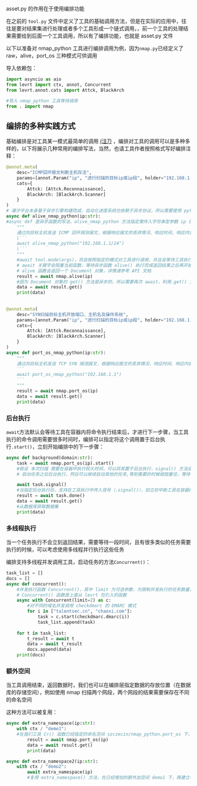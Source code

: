 

asset.py 的作用在于使用编排功能

在之前的 `tool.py` 文件中定义了工具的基础调用方法，但是在实际的应用中，往往是要对结果集进行处理或者多个工具形成一个链式调用，，前一个工具的处理结果需要给到后面一个工具调用，所以有了编排功能，也就是 asset.py 文件



以下以准备对 nmap_python 工具进行编排调用为例，因为`nmap.py`已经定义了 raw，alive，port_os 三种模式可供调用

导入依赖包：

```python
import asyncio as aio
from levrt import ctx, annot, Concurrent
from levrt.annot.cats import Attck, BlackArch

#导入 nmap_python 工具等待调用
from . import nmap
```

## 编排的多种实践方式

基础编排是对工具某一模式最简单的调用 [(注7)](#编排是什么？写编排有什么意义？) ，编排对工具的调用可以是多种多样的，以下将展示几种常用的编排写法，当然，也请工具作者按照格式写好编排注释：

````python
@annot.meta(
    desc="ICMP回环报文判断主机存活",
    params=[annot.Param("ip", "进行扫描的目标ip或ip段", holder="192.168.1.1/24")],
    cats={
        Attck: [Attck.Reconnaissance],
        BlackArch: [BlackArch.Scanner]
    }
)
# 潮汐平台本身基于异步引擎构建而成，自动化进度系统也依赖于异步协议，所以需要使用 python 的异步编程
async def alive_nmap_python(ip:str):
#async def 是异步函数的写法，alive_nmap_python 方法指定需传入字符串型参数 ip 供 alive 模式使用
    """
    通过向目标主机发送 ICMP 回环探测报文，根据响应报文的丢弃情况、响应时间、响应内容、banner信息和特定服务关键字匹配，判断主机是否存活。
	\```
    await alive_nmap_python("192.168.1.1/24")
    \```
    """
    #await tool.mode(args)，将会按照指定的模式对工具进行调用，并且会等待工具执行结束，把得到的结果会先保留到mongodb，result 将得到 mongodb 的一份数据集，即 levrt.Document 对象
    # await 关键字会阻塞当前函数，等待异步函数 alive() 执行完成返回结果之后再开始执行，详情参考 python 异步编程
    # alive 函数会返回一个 Document 对象，详情请参考 API 文档
    result = await nmap.alive(ip)
    #因为 Document 对象的 get() 方法是异步的，所以需要再次 await，利用.get() 方法，可以从 result 数据集中读取数据
    data = await result.get()
    print(data)
    
    
@annot.meta(
    desc="SYN扫描目标主机开放端口、主机名及操作系统",
    params=[annot.Param("ip", "进行扫描的目标ip或ip段", holder="192.168.1.1/24")],
    cats={
        Attck: [Attck.Reconnaissance],
        BlackArch: [BlackArch.Scanner]
    }
)
async def port_os_nmap_python(ip:str):
    """
    通过向目标主机发送 TCP SYN 探测报文，根据响应报文的丢弃情况、响应时间、响应内容、banner信息和特定服务关键字匹配，识别目标主机开放的端口、主机名及其相关服务与操作系统信息。
    ```
    await port_os_nmap_python("192.168.1.1")
    ```
    """
    result = await nmap.port_os(ip)
    data = await result.get()
    print(data)
````



### 后台执行

`await`方法默认会等待工具在容器内将命令执行结束后，才进行下一步骤，当工具执行的命令调用需要很多时间时，编排可以指定将这个调用置于后台执行`.start()`，立刻开始编排中的下一步骤：

```python
async def background(domain:str):
    task = await nmap.port_os(ip).start()
    #假设 本次扫描 需要在容器中执行较久时间，可以将其置于后台执行，signal() 方法会将代码阻塞，等待任务执行成功之后才会返回
    # 启动任务之后后台执行，然后可以继续启动其他的任务,等到需要的时候就阻塞住，等待 task返回执行结果

    await task.signal()
    #当指定后台执行后，支持在工具执行中传入信号（.signal()），如立刻中断工具在容器内的执行等
    result = await task.done()
    data = await result.get()
    #从数据库获取数据集
    print(data)
```



### 多线程执行

当一个任务执行不会立刻返回结果，需要等待一段时间，且有很多类似的任务需要执行的时候，可以考虑使用多线程并行执行这些任务

编排支持多线程并发调用工具，启动任务的方法`Concurrent()`：

```python
task_list = []
docs = []
async def concurrent():
    #并发执行函数 Concurrent()，其中 limit 为可选参数，为限制并发执行的任务数量，默认不限制
    # Concurrent() 函数是上面从 levrt 包引入的函数
    async with Concurrent(limit=2) as c:
    	#对不同的域名并发调用 checkdmarc 的 DMARC 模式
        for i in ["talentsec.cn", "chaoxi.com"]:
            task = c.start(checkdmarc.dmarc(i))
            task_list.append(task)
    
	for t in task_list:
        t_result = await t
        data = await t_result
        docs.append(data)
    print(docs)
```



### 额外空间

当工具调用结束，返回数据时，我们也可以在编排层指定数据的存放位置（在数据库的存储空间），例如使用 nmap 扫描两个网段，两个网段的结果需要保存在不同的命名空间

这种方法可以被复用：

```python
async def extra_namespace(ip:str):
    with ctx / "demo1":
    #在我们工具 Cr() 函数已经指定的命名空间 szczecin/nmap_python.port_os 下，再建立一级 demo1 的空间
        result = await nmap.port_os(ip)
        data = await result.get()
        print(data)

async def extra_namespace2(ip:str):
    with ctx / "demo2":
        await extra_namespace(ip)
        #复用 extra_namespace() 方法，在已经增加的额外加空间 demo1 下，再建立一级 demo2 的空间
```
